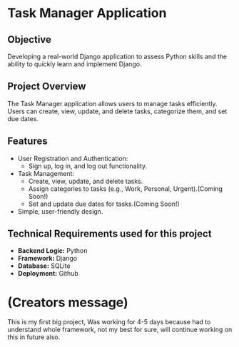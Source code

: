 # Task Manager Application

## Objective
Developing a real-world Django application to assess Python skills and the ability to quickly learn and implement Django.

## Project Overview
The Task Manager application allows users to manage tasks efficiently. Users can create, view, update, and delete tasks, categorize them, and set due dates.

## Features
- User Registration and Authentication:
  - Sign up, log in, and log out functionality.
- Task Management:
  - Create, view, update, and delete tasks.
  - Assign categories to tasks (e.g., Work, Personal, Urgent).(Coming Soon!)
  - Set and update due dates for tasks.(Coming Soon!)
- Simple, user-friendly design.

## Technical Requirements used for this project
- **Backend Logic:** Python
- **Framework:** Django
- **Database:** SQLite
- **Deployment:** Github







# (Creators message)
This is my first big project, Was working for 4-5 days because had to understand whole framework, not my best for sure, will continue working on this in future also.
